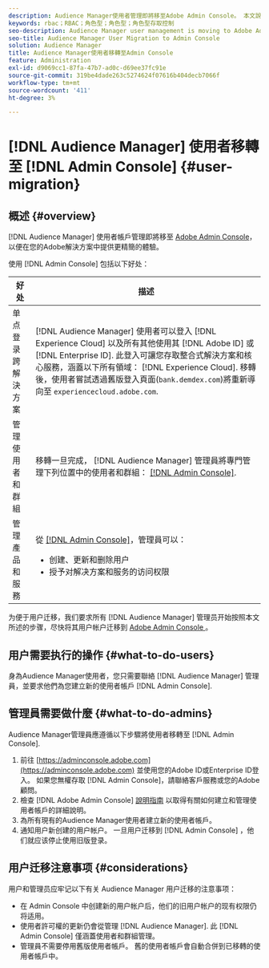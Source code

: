```yaml
---
description: Audience Manager使用者管理即將移至Adobe Admin Console。 本文說明準備使用者移轉所需的工作，以及移轉完成後將發生的變化。
keywords: rbac；RBAC；角色型；角色型；角色型存取控制
seo-description: Audience Manager user management is moving to Adobe Admin Console. This article explains what you need to do to prepare for user migration, and what will change once the migration is complete.
seo-title: Audience Manager User Migration to Admin Console
solution: Audience Manager
title: Audience Manager使用者移轉至Admin Console
feature: Administration
exl-id: d9069cc1-87fa-47b7-ad0c-d69ee37fc91e
source-git-commit: 319be4dade263c5274624f07616b404decb7066f
workflow-type: tm+mt
source-wordcount: '411'
ht-degree: 3%

---
```


# [!DNL Audience Manager] 使用者移轉至 [!DNL Admin Console] {#user-migration}

## 概述 {#overview}

[!DNL Audience Manager] 使用者帳戶管理即將移至 [Adobe Admin Console](https://helpx.adobe.com/cn/enterprise/using/admin-console.html)，以便在您的Adobe解決方案中提供更精簡的體驗。

使用 [!DNL Admin Console] 包括以下好处：

| 好处 | 描述 |
|---|---|
| 单点登录 跨解決方案 | [!DNL Audience Manager] 使用者可以登入 [!DNL Experience Cloud] 以及所有其他使用其 [!DNL Adobe ID] 或 [!DNL Enterprise ID]. 此登入可讓您存取整合式解決方案和核心服務，涵蓋以下所有領域： [!DNL Experience Cloud]. 移轉後，使用者嘗試透過舊版登入頁面(`bank.demdex.com`)將重新導向至 `experiencecloud.adobe.com`. |
| 管理使用者和群組 | 移轉一旦完成， [!DNL Audience Manager] 管理員將專門管理下列位置中的使用者和群組： [[!DNL Admin Console]](https://adminconsole.adobe.com/enterprise/). |
| 管理產品和服務 | 從 [[!DNL Admin Console]](https://adminconsole.adobe.com/enterprise/)，管理員可以： <ul><li>创建、更新和删除用户</li><li>授予对解决方案和服务的访问权限</li></ul> |

为便于用户迁移，我们要求所有 [!DNL Audience Manager] 管理员开始按照本文所述的步骤，尽快将其用户帐户迁移到 [ Adobe Admin Console ](https://helpx.adobe.com/cn/enterprise/using/admin-console.html) 。

## 用户需要执行的操作 {#what-to-do-users}

身為Audience Manager使用者，您只需要聯絡 [!DNL Audience Manager] 管理員，並要求他們為您建立新的使用者帳戶 [!DNL Admin Console].

## 管理員需要做什麼 {#what-to-do-admins}

Audience Manager管理員應遵循以下步驟將使用者移轉至 [!DNL Admin Console].

1. 前往 [https://adminconsole.adobe.com](https://adminconsole.adobe.com) 並使用您的Adobe ID或Enterprise ID登入。 如果您無權存取 [!DNL Admin Console]，請聯絡客戶服務或您的Adobe顧問。
2. 檢查 [!DNL Adobe Admin Console] [說明指南](https://helpx.adobe.com/enterprise/admin-guide.html/enterprise/using/users.ug.html) 以取得有關如何建立和管理使用者帳戶的詳細說明。
3. 為所有現有的Audience Manager使用者建立新的使用者帳戶。
4. 通知用户新创建的用户帐户。 一旦用户迁移到 [!DNL Admin Console] ，他们就应该停止使用旧版登录。

## 用户迁移注意事项 {#considerations}

用户和管理员应牢记以下有关 Audience Manager 用户迁移的注意事项：

* 在 Admin Console 中创建新的用户帐户后，他们的旧用户帐户的现有权限仍将适用。
* 使用者許可權的更新仍會從管理 [!DNL Audience Manager]. 此 [!DNL Admin Console] 僅涵蓋使用者和群組管理。
* 管理員不需要停用舊版使用者帳戶。 舊的使用者帳戶會自動合併到已移轉的使用者帳戶中。
